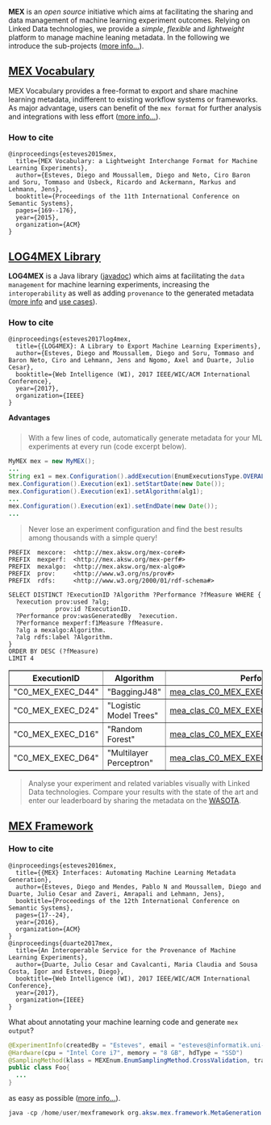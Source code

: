 **MEX** is an _open source_ initiative which aims at facilitating the sharing and data management of machine learning experiment outcomes. Relying on Linked Data technologies, we provide a *simple*, *flexible* and *lightweight* platform to manage machine leaning metadata. In the following we introduce the sub-projects ([more info...](https://github.com/SmartDataAnalytics/mexproject/)).

## [MEX Vocabulary](https://github.com/SmartDataAnalytics/mexproject/tree/master/vocabulary)

MEX Vocabulary provides a free-format to export and share machine learning metadata, indifferent to existing workflow systems or frameworks. As major advantage, users can benefit of the ``mex format`` for further analysis and integrations with less effort ([more info...](https://github.com/AKSW/mexproject/tree/master/vocabulary)).

### How to cite
```Tex
@inproceedings{esteves2015mex,
  title={MEX Vocabulary: a Lightweight Interchange Format for Machine Learning Experiments},
  author={Esteves, Diego and Moussallem, Diego and Neto, Ciro Baron and Soru, Tommaso and Usbeck, Ricardo and Ackermann, Markus and Lehmann, Jens},
  booktitle={Proceedings of the 11th International Conference on Semantic Systems},
  pages={169--176},
  year={2015},
  organization={ACM}
}
```

## [LOG4MEX Library](https://github.com/SmartDataAnalytics/mexproject/tree/master/log4mex)

**LOG4MEX** is a Java library ([javadoc](http://dne5.com/mex/documentation/log4mex/)) which aims at facilitating the ``data management`` for machine learning experiments, increasing the ``interoperability`` as well as adding ``provenance`` to the generated metadata ([more info](https://github.com/AKSW/mexproject/tree/master/log4mex) and [use cases](https://github.com/AKSW/mexproject/wiki/LOG4MEX-Use-Cases)).

### How to cite
```Tex
@inproceedings{esteves2017log4mex,
  title={{LOG4MEX}: A Library to Export Machine Learning Experiments},
  author={Esteves, Diego and Moussallem, Diego and Soru, Tommaso and Baron Neto, Ciro and Lehmann, Jens and Ngomo, Axel and Duarte, Julio Cesar},
  booktitle={Web Intelligence (WI), 2017 IEEE/WIC/ACM International Conference},
  year={2017},
  organization={IEEE}
}
```

**Advantages**
###
> With a few lines of code, automatically generate metadata for your ML experiments at every run (code excerpt below).

```java
MyMEX mex = new MyMEX();
...
String ex1 = mex.Configuration().addExecution(EnumExecutionsType.OVERALL, EnumPhases.TRAIN);
mex.Configuration().Execution(ex1).setStartDate(new Date());
mex.Configuration().Execution(ex1).setAlgorithm(alg1);
...
mex.Configuration().Execution(ex1).setEndDate(new Date());
...
```

> Never lose an experiment configuration and find the best results among thousands with a simple query!

    PREFIX  mexcore:  <http://mex.aksw.org/mex-core#>
    PREFIX  mexperf:  <http://mex.aksw.org/mex-perf#>
    PREFIX  mexalgo:  <http://mex.aksw.org/mex-algo#>
    PREFIX  prov:     <http://www.w3.org/ns/prov#>
    PREFIX  rdfs:     <http://www.w3.org/2000/01/rdf-schema#>

    SELECT DISTINCT ?ExecutionID ?Algorithm ?Performance ?fMeasure WHERE {
      ?execution prov:used ?alg;
                 prov:id ?ExecutionID.
      ?Performance prov:wasGeneratedBy  ?execution.
      ?Performance mexperf:f1Measure ?fMeasure.
      ?alg a mexalgo:Algorithm.
      ?alg rdfs:label ?Algorithm.
    } 
    ORDER BY DESC (?fMeasure)
    LIMIT 4

<table class="sparql" border="1">
  <tr>
    <th>ExecutionID</th>
    <th>Algorithm</th>
    <th>Performance</th>
    <th>fMeasure</th>
  </tr>
  <tr>
    <td>"C0_MEX_EXEC_D44"</td>
    <td>"BaggingJ48"</td>
    <td><a href="http://mex.aksw.org/examples/mea_clas_C0_MEX_EXEC_D44_cf_1_-568657719">mea_clas_C0_MEX_EXEC_D44_cf_1_-568657719</a></td>
    <td>0.9968</td>
  </tr>
  <tr>
    <td>"C0_MEX_EXEC_D24"</td>
    <td>"Logistic Model Trees"</td>
    <td><a href="http://mex.aksw.org/examples/mea_clas_C0_MEX_EXEC_D24_cf_1_-568657719">mea_clas_C0_MEX_EXEC_D24_cf_1_-568657719</a></td>
    <td>0.9968</td>
  </tr>
  <tr>
    <td>"C0_MEX_EXEC_D16"</td>
    <td>"Random Forest"</td>
    <td><a href="http://mex.aksw.org/examples/mea_clas_C0_MEX_EXEC_D16_cf_1_-568657719">mea_clas_C0_MEX_EXEC_D16_cf_1_-568657719</a></td>
    <td>0.9968</td>
  </tr>
  <tr>
    <td>"C0_MEX_EXEC_D64"</td>
    <td>"Multilayer Perceptron"</td>
    <td><a href="http://mex.aksw.org/examples/mea_clas_C0_MEX_EXEC_D64_cf_1_-568657719">mea_clas_C0_MEX_EXEC_D64_cf_1_-568657719</a></td>
    <td>0.9967</td>
  </tr>
</table>

> Analyse your experiment and related variables visually with Linked Data technologies. Compare your results with the state of the art and enter our leaderboard by sharing the metadata on the [WASOTA](http://cirola2000.cloudapp.net:3019/#/home).

<!--![rel](http://dne5.com/mex/imagens/mex_relations_lod.png)-->

## [MEX Framework](https://github.com/AKSW/mexproject/tree/master/framework/src/main/java/org/aksw/mex/framework)

### How to cite
```Tex
@inproceedings{esteves2016mex,
  title={{MEX} Interfaces: Automating Machine Learning Metadata Generation},
  author={Esteves, Diego and Mendes, Pablo N and Moussallem, Diego and Duarte, Julio Cesar and Zaveri, Amrapali and Lehmann, Jens},
  booktitle={Proceedings of the 12th International Conference on Semantic Systems},
  pages={17--24},
  year={2016},
  organization={ACM}
}
@inproceedings{duarte2017mex,
  title={An Interoperable Service for the Provenance of Machine Learning Experiments},
  author={Duarte, Julio Cesar and Cavalcanti, Maria Claudia and Sousa Costa, Igor and Esteves, Diego},
  booktitle={Web Intelligence (WI), 2017 IEEE/WIC/ACM International Conference},
  year={2017},
  organization={IEEE}
}
```

What about annotating your machine learning code and generate ``mex output``? 

```java
@ExperimentInfo(createdBy = "Esteves", email = "esteves@informatik.uni-leipzig.de", title = "Weka Lib Example", tags = {"WEKA","J48", "DecisionTable", "MEX", "Iris"})
@Hardware(cpu = "Intel Core i7", memory = "8 GB", hdType = "SSD")
@SamplingMethod(klass = MEXEnum.EnumSamplingMethod.CrossValidation, trainSize = 0.8, testSize = 0.2, folds = 10)
public class Foo{
  ...
}
```
as easy as possible ([more info...](https://github.com/AKSW/mexproject/tree/master/framework/src/main/java/org/aksw/mex/framework)).

```java
java -cp /home/user/mexframework org.aksw.mex.framework.MetaGeneration -uc IrisWekaExample.java -out mymex01.ttl
```
